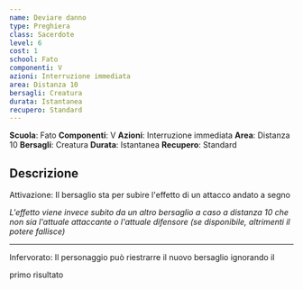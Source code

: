 ```yaml
---
name: Deviare danno
type: Preghiera
class: Sacerdote
level: 6
cost: 1
school: Fato
componenti: V
azioni: Interruzione immediata
area: Distanza 10
bersagli: Creatura
durata: Istantanea
recupero: Standard
---
```

**Scuola**: Fato
**Componenti**: V
**Azioni**: Interruzione immediata
**Area**: Distanza 10
**Bersagli**: Creatura
**Durata**: Istantanea
**Recupero**: Standard

**Descrizione**
-

Attivazione: Il bersaglio sta per subire l'effetto di un attacco andato a segno

*L'effetto viene invece subito da un altro bersaglio a caso a distanza 10 che non sia l'attuale attaccante o l'attuale difensore (se disponibile, altrimenti il potere fallisce)*

---

Infervorato: Il personaggio può riestrarre il nuovo bersaglio ignorando il

primo risultato